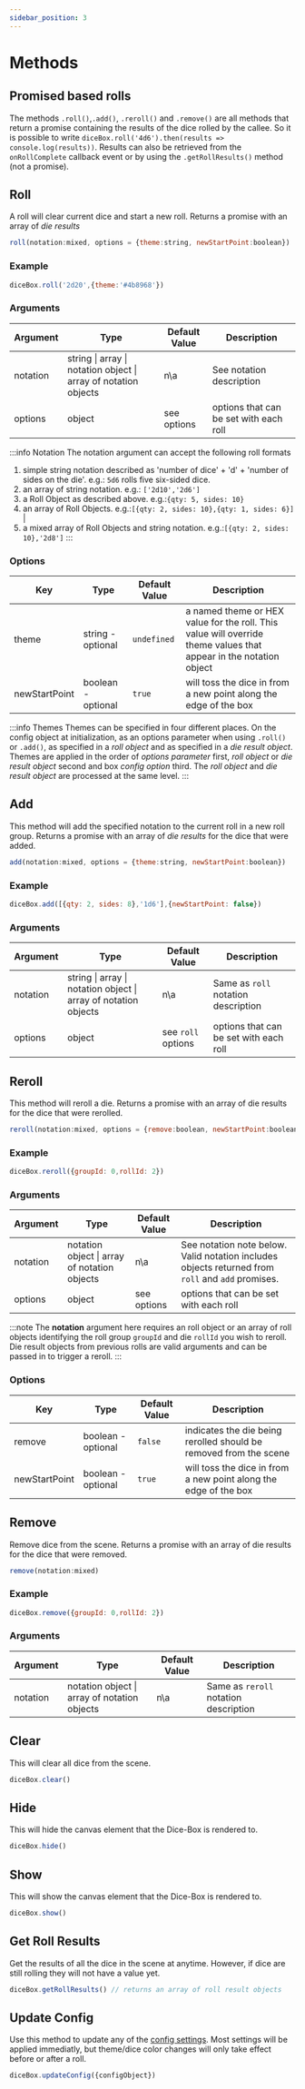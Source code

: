 ```yaml
---
sidebar_position: 3
---
```


# Methods

## Promised based rolls
The methods `.roll()`,`.add()`, `.reroll()` and `.remove()` are all methods that return a promise containing the results of the dice rolled by the callee. So it is possible to write `diceBox.roll('4d6').then(results => console.log(results))`. Results can also be retrieved from the `onRollComplete` callback event or by using the `.getRollResults()` method (not a promise).

## Roll
A roll will clear current dice and start a new roll. Returns a promise with an array of *die results*
```javascript
roll(notation:mixed, options = {theme:string, newStartPoint:boolean})
``` 
### Example
```javascript
diceBox.roll('2d20',{theme:'#4b8968'})
```

### Arguments
| Argument | Type | Default Value | Description |
|-|-|-|-|
| notation | string \| array \| notation object \| array of notation objects | n\a | See notation description |
| options | object | see options | options that can be set with each roll |

:::info Notation
The notation argument can accept the following roll formats
1. simple string notation described as 'number of dice' + 'd' + 'number of sides on the die'. e.g.: `5d6` rolls five six-sided dice.
1. an array of string notation. e.g.: `['2d10','2d6']`
1. a Roll Object as described above. e.g.:`{qty: 5, sides: 10}`
1. an array of Roll Objects. e.g.:`[{qty: 2, sides: 10},{qty: 1, sides: 6}]` |
1. a mixed array of Roll Objects and string notation. e.g.:`[{qty: 2, sides: 10},'2d8']`
:::

### Options
| Key | Type | Default Value | Description |
|-|-|-|-
| theme | string - optional | `undefined` | a named theme or HEX value for the roll. This value will override theme values that appear in the notation object |
| newStartPoint | boolean - optional | `true` | will toss the dice in from a new point along the edge of the box |

:::info Themes
Themes can be specified in four different places. On the config object at initialization, as an options parameter when using `.roll()` or `.add()`, as specified in a _roll object_ and as specified in a _die result object_. Themes are applied in the order of _options parameter_ first, _roll object_ or _die result object_ second and box _config option_ third. The _roll object_ and _die result object_ are processed at the same level.
:::

## Add
This method will add the specified notation to the current roll in a new roll group. Returns a promise with an array of *die results* for the dice that were added.
```javascript
add(notation:mixed, options = {theme:string, newStartPoint:boolean})
```
### Example
```javascript
diceBox.add([{qty: 2, sides: 8},'1d6'],{newStartPoint: false})
```

### Arguments
| Argument | Type | Default Value | Description |
|-|-|-|-|
| notation | string \| array \| notation object \| array of notation objects | n\a | Same as `roll` notation description |
| options | object | see `roll` options | options that can be set with each roll |

## Reroll
This method will reroll a die. Returns a promise with an array of die results for the dice that were rerolled. 
```javascript
reroll(notation:mixed, options = {remove:boolean, newStartPoint:boolean})
```
### Example
```javascript
diceBox.reroll({groupId: 0,rollId: 2})
```

### Arguments
| Argument | Type | Default Value | Description |
|-|-|-|-|
| notation | notation object \| array of notation objects | n\a | See notation note below. Valid notation includes objects returned from `roll` and `add` promises. |
| options | object | see options | options that can be set with each roll |

:::note
The __notation__ argument here requires an roll object or an array of roll objects identifying the roll group `groupId` and die `rollId` you wish to reroll. Die result objects from previous rolls are valid arguments and can be passed in to trigger a reroll.
:::

### Options
| Key | Type | Default Value | Description |
|-|-|-|-
| remove | boolean - optional | `false` | indicates the die being rerolled should be removed from the scene |
| newStartPoint | boolean - optional | `true` | will toss the dice in from a new point along the edge of the box |


## Remove
Remove dice from the scene. Returns a promise with an array of die results for the dice that were removed.
```javascript
remove(notation:mixed)
```
### Example
```javascript
diceBox.remove({groupId: 0,rollId: 2})
```

### Arguments
| Argument | Type | Default Value | Description |
|-|-|-|-|
| notation | notation object \| array of notation objects | n\a | Same as `reroll` notation description |


## Clear
This will clear all dice from the scene.
```javascript
diceBox.clear()
```

## Hide
This will hide the canvas element that the Dice-Box is rendered to.
```javascript
diceBox.hide()
```

## Show
This will show the canvas element that the Dice-Box is rendered to.
```javascript
diceBox.show()
```

## Get Roll Results
Get the results of all the dice in the scene at anytime. However, if dice are still rolling they will not have a value yet.
```javascript
diceBox.getRollResults() // returns an array of roll result objects
```

## Update Config
Use this method to update any of the [config settings](/docs/usage/config#configuration-options). Most settings will be applied immediatly, but theme/dice color changes will only take effect before or after a roll.
```javascript
diceBox.updateConfig({configObject})
```